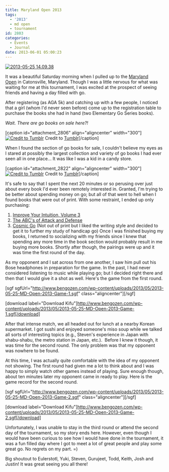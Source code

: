 ```yaml
---
title: Maryland Open 2013
tags:
  - '2013'
  - md open
  - tournament
id: 2803
categories:
  - Events
  - Journal
date: 2013-06-01 05:00:23
---
```


[![2013-05-25 14.09.38](http://www.bengozen.com/wp-content/uploads/2013/05/2013-05-25-14.09.38.jpg)](http://www.bengozen.com/wp-content/uploads/2013/05/2013-05-25-14.09.38.jpg)

It was a beautiful Saturday morning when I pulled up to the [Maryland Open](http://www.bengozen.com/40th-maryland-open-go-tournament/ "40th Maryland Open — Go Tournament!") in Catonsville, Maryland. Though I was a little nervous for what was waiting for me at this tournament, I was excited at the prospect of seeing friends and having a day filled with go.

<!--more-->

After registering (as AGA 5k) and catching up with a few people, I noticed that a girl (whom I'd never seen before) come up to the registration table to purchase the books she had in hand (two Elementary Go Series books).

_Wait. There are go books on sale here?!_

[caption id="attachment_2806" align="aligncenter" width="300"][![Credit to Tumblr](http://www.bengozen.com/wp-content/uploads/2013/05/roadrunner.gif)](http://www.bengozen.com/wp-content/uploads/2013/05/roadrunner.gif) Credit to [Tumblr](http://www.tumblr.com/tagged/road%20runner)[/caption]

When I found the section of go books for sale, I couldn't believe my eyes as I stared at possibly the largest collection and variety of go books I had ever seen all in one place... It was like I was a kid in a candy store.

[caption id="attachment_2822" align="aligncenter" width="300"][![Credit to Tumblr](http://www.bengozen.com/wp-content/uploads/2013/05/kermitexcited.gif)](http://www.bengozen.com/wp-content/uploads/2013/05/kermitexcited.gif) Credit to [Tumblr](http://www.tumblr.com/tagged/excited%20gif)[/caption]

It's safe to say that I spent the next 20 minutes or so perusing over just about every book I'd ever been remotely interested in. Granted, I'm trying to be better about spending money on go; but all of that went to hell when I found books that were out of print. With some restraint, I ended up only purchasing:

1.  <span style="text-decoration: underline;"><span style="line-height: 13px;">Improve Your Intuition, Volume 3</span></span>
2.  <span style="text-decoration: underline;">The ABC's of Attack and Defense</span>
3.  <span style="text-decoration: underline;">Cosmic Go</span> (Not out of print but I liked the writing style and decided to get it to further my study of handicap go)
Once I was finished buying my books, I returned to socializing with my friends since I knew that spending any more time in the book section would probably result in me buying more books. Shortly after though, the pairings were up and it was time the first round of the day.

As my opponent and I sat across from one another, I saw him pull out his Bose headphones in preparation for the game. In the past, I had never considered listening to music while playing go; but I decided right there and then that I would give it a shot as well. Here's the game from the first round.[
](http://www.bengozen.com/wp-content/uploads/2013/05/2013-05-25-MD-Open-2013-Game-1.sgf)

[sgf sgfUrl="http://www.bengozen.com/wp-content/uploads/2013/05/2013-05-25-MD-Open-2013-Game-1.sgf" class="aligncenter"][/sgf]

[download label="Download Kifu"]http://www.bengozen.com/wp-content/uploads/2013/05/2013-05-25-MD-Open-2013-Game-1.sgf[/download]

After that intense match, we all headed out for lunch at a nearby Korean supermarket. I got sushi and enjoyed someone's miso soup while we talked all sorts of interesting topics (e.g., Steven's experience in Japan with shabu-shabu, the metro station in Japan, etc.).  Before I knew it though, it was time for the second round. The only problem was that my opponent was nowhere to be found.

At this time, I was actually quite comfortable with the idea of my opponent not showing. The first round had given me a lot to think about and I was happy to simply watch other games instead of playing. Sure enough though, about ten minutes later my opponent came in ready to play. Here is the game record for the second round.[
](http://www.bengozen.com/wp-content/uploads/2013/05/2013-05-25-MD-Open-2013-Game-2.sgf)

[sgf sgfUrl="http://www.bengozen.com/wp-content/uploads/2013/05/2013-05-25-MD-Open-2013-Game-2.sgf" class="aligncenter"][/sgf]

[download label="Download Kifu"]http://www.bengozen.com/wp-content/uploads/2013/05/2013-05-25-MD-Open-2013-Game-2.sgf[/download]

Unfortunately, I was unable to stay in the third round or attend the second day of the tournament, so my story ends here. However, even though I would have been curious to see how I would have done in the tournament, it was a fun filled day where I got to meet a lot of great people and play some great go. No regrets on my part. =)

Big shoutout to Eulerstotl, Yuki, Steven, Gurujeet, Todd, Keith, Josh and Justin! It was great seeing you all there!